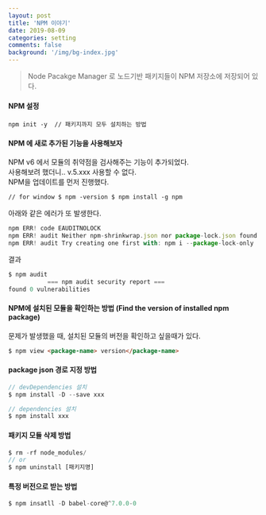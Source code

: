 ```yaml
---
layout: post
title: 'NPM 이야기'
date: 2019-08-09
categories: setting
comments: false
background: '/img/bg-index.jpg'
---
```


> Node Pacakge Manager 로 노드기반 패키지들이 NPM 저장소에 저장되어 있다. 

#### NPM 설정

```
npm init -y  // 패키지까지 모두 설치하는 방법
```

#### NPM 에 새로 추가된 기능을 사용해보자

NPM v6 에서 모듈의 취약점을 검사해주는 기능이 추가되었다. <br>
사용해보려 했더니.. v.5.xxx 사용할 수 없다.  
NPM을 업데이트를 먼저 진행했다.

```html
// for window $ npm -version $ npm install -g npm
```

아래와 같은 에러가 또 발생한다.

```js
npm ERR! code EAUDITNOLOCK
npm ERR! audit Neither npm-shrinkwrap.json nor package-lock.json found: Cannot audit a project without a lockfile
npm ERR! audit Try creating one first with: npm i --package-lock-only
```

결과

```js
$ npm audit
           === npm audit security report ===
found 0 vulnerabilities
```

#### NPM에 설치된 모듈을 확인하는 방법 (Find the version of installed npm package)

문제가 발생했을 때, 설치된 모듈의 버전을 확인하고 싶을때가 있다.

```html
$ npm view <package-name> version</package-name>
```

#### package json 경로 지정 방법

```js
// devDependencies 설치
$ npm install -D --save xxx

// dependencies 설치
$ npm install xxx
```

#### 패키지 모듈 삭제 방법

```js
$ rm -rf node_modules/
// or
$ npm uninstall [패키지명]
```

#### 특정 버전으로 받는 방법

```js
$ npm insatll -D babel-core@^7.0.0-0
```
